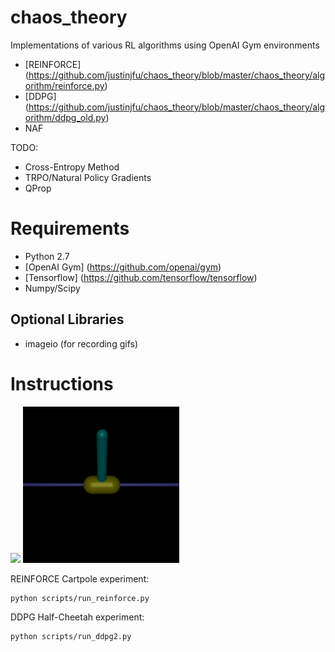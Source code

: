 # chaos_theory

Implementations of various RL algorithms using OpenAI Gym environments
- [REINFORCE] (https://github.com/justinjfu/chaos_theory/blob/master/chaos_theory/algorithm/reinforce.py)
- [DDPG] (https://github.com/justinjfu/chaos_theory/blob/master/chaos_theory/algorithm/ddpg_old.py)
- NAF

TODO:
- Cross-Entropy Method
- TRPO/Natural Policy Gradients
- QProp


Requirements
============

- Python 2.7
- [OpenAI Gym] (https://github.com/openai/gym)
- [Tensorflow] (https://github.com/tensorflow/tensorflow)
- Numpy/Scipy

Optional Libraries
------------
- imageio (for recording gifs)

Instructions
============

<img src="https://github.com/justinjfu/resources/blob/master/rl_site/cheetah_ddpg.gif" width="250">
<img src="https://github.com/justinjfu/resources/blob/master/rl_site/cartpole_reinf.gif" width="250">

REINFORCE Cartpole experiment:
```
python scripts/run_reinforce.py
````

DDPG Half-Cheetah experiment:
```
python scripts/run_ddpg2.py
````

